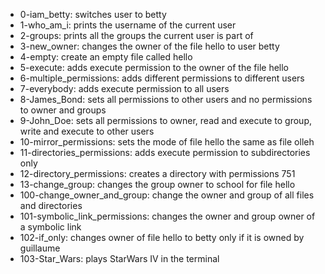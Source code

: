 * 0-iam_betty: switches user to betty
* 1-who_am_i: prints the username of the current user
* 2-groups: prints all the groups the current user is part of
* 3-new_owner: changes the owner of the file hello to user betty
* 4-empty: create an empty file called hello
* 5-execute: adds execute permission to the owner of the file hello
* 6-multiple_permissions: adds different permissions to different users
* 7-everybody: adds execute permission to all users
* 8-James_Bond: sets all permissions to other users and no permissions to owner and groups
* 9-John_Doe: sets all permissions to owner, read and execute to group, write and execute to other users
* 10-mirror_permissions: sets the mode of file hello the same as file olleh
* 11-directories_permissions: adds execute permission to subdirectories only
* 12-directory_permissions: creates a directory with permissions 751
* 13-change_group: changes the group owner to school for file hello
* 100-change_owner_and_group: change the owner and group of all files and directories
* 101-symbolic_link_permissions: changes the owner and group owner of a symbolic link
* 102-if_only: changes owner of file hello to betty only if it is owned by guillaume
* 103-Star_Wars: plays StarWars IV in the terminal
